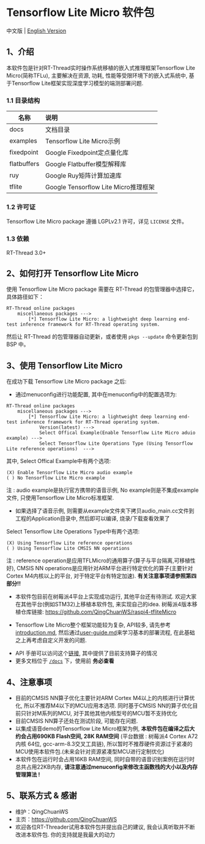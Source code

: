 # Tensorflow Lite Micro 软件包

中文版 | [English Version](./README_en.md)

## 1、介绍

本软件包是针对RT-Thread实时操作系统移植的嵌入式推理框架Tensorflow Lite Micro(简称TFLu), 主要解决在资源, 功耗, 性能等受限环境下的嵌入式系统中, 基于Tensorflow Lite框架实现深度学习模型的端测部署问题.

### 1.1 目录结构

| 名称 | 说明 |
| ---- | :--- |
| docs  | 文档目录 |
| examples | Tensorflow Lite Micro示例 |
| fixedpoint | Google Fixedpoint定点量化库 |
| flatbuffers | Google Flatbuffer模型解释库 |
| ruy | Google Ruy矩阵计算加速库 |
| tflite | Google Tensorflow Lite Micro推理框架 |

### 1.2 许可证

Tensorflow Lite Micro package 遵循 LGPLv2.1 许可，详见 `LICENSE` 文件。

### 1.3 依赖

RT-Thread 3.0+

## 2、如何打开 Tensorflow Lite Micro

使用 Tensorflow Lite Micro package 需要在 RT-Thread 的包管理器中选择它，具体路径如下：

```
RT-Thread online packages
    miscellaneous packages --->
        [*] Tensorflow Lite Micro: a lightweight deep learning end-test inference framework for RT-Thread operating system.
```

然后让 RT-Thread 的包管理器自动更新，或者使用 `pkgs --update` 命令更新包到 BSP 中。

## 3、使用 Tensorflow Lite Micro

在成功下载 Tensorflow Lite Micro package 之后:

- 通过menuconfig进行功能配置, 其中在menuconfig中的配置选项为:

```
RT-Thread online packages
    miscellaneous packages --->
        [*] Tensorflow Lite Micro: a lightweight deep learning end-test inference framework for RT-Thread operating system.
            Version(latest) --->
            Select Offical Example(Enable Tensorflow Lite Micro aduio example) --->
            Select Tensorflow Lite Operations Type (Using Tensorflow Lite reference operations)  --->
```

其中, Select Offical Example中有两个选项:

```
(X) Enable Tensorflow Lite Micro audio example
( ) No Tensorflow Lite Micro example
```

注 : audio example是执行官方携带的语音示例, No example则是不集成example文件, 只使用Tensorflow Lite Micro标准框架. 

- 如果选择了语音示例, 则需要从example文件夹下拷贝audio_main.cc文件到工程的Application目录中, 然后即可以编译, 烧录/下载查看效果了

Select Tensorflow Lite Operations Type中有两个选项:

```
(X) Using Tensorflow Lite reference operations
( ) Using Tensorflow Lite CMSIS NN operations 
```

注 : reference operation是应用TFLMicro的通用算子(算子与平台隔离,可移植性好),  CMSIS NN operations是应用针对ARM平台进行特定优化的算子(主要针对Cortex M4内核以上的平台, 对于特定平台有特定加速). **有关注意事项请参照第四部分!!**

- 本软件包目前在树莓派4平台上实现成功运行, 其他平台还有待测试. 欢迎大家在其他平台(例如STM32)上移植本软件包, 来实现自己的idea. 树莓派4版本移植仓库链接: https://github.com/QingChuanWS/raspi4-tfliteMicro

- Tensorflow Lite Micro整个框架功能较为复杂, API较多, 请先参考[introduction.md](introduction.md), 然后通过[user-guide.md](user-guide.md)来学习基本的部署流程, 在此基础之上再考虑自定义开发的问题.

*  API 手册可以访问这个[链接](docs/api.md), 其中提供了目前支持算子的情况
* 更多文档位于 [`/docs`](/docs) 下，使用前 **务必查看**

## 4、注意事项 

- 目前的CMSIS NN算子优化主要针对ARM Cortex M4以上的内核进行计算优化, 所以不推荐M4以下的MCU应用本选项. 同时基于CMSIS NN的算子优化目前只针对M系列的MCU, 对于其他其他内核型号的MCU暂不支持优化
- 目前CMSIS NN算子还处在测试阶段, 可能存在问题.
- 以集成语音demo的Tensorflow Lite Micro框架为例, **本软件包在编译之后大约会占用690KB Flash空间, 28K RAM空间** (平台数据 : 树莓派4 Cortex A72内核 64位, gcc-arm-8.3交叉工具链), 所以暂时不推荐硬件资源过于紧凑的MCU使用本软件包.(未来会针对资源紧凑型MCU进行定制优化)
- 本软件包在运行时会占用16KB RAM空间, 同时自带的语音识别案例在运行时总共占用22KB内存, **请注意通过menuconfig来修改主函数栈的大小以及内存管理算法 !**

## 5、联系方式 & 感谢

* 维护：QingChuanWS
* 主页：https://github.com/QingChuanWS
* 欢迎各位RT-Threader试用本软件包并提出自己的建议, 我会认真听取并不断改进本软件包. 你的支持就是我最大的动力
